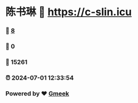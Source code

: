 # 陈书琳 :link: https://c-slin.icu 
### :page_facing_up: [8](https://c-slin.icu/tag.html) 
### :speech_balloon: 0 
### :hibiscus: 15261 
### :alarm_clock: 2024-07-01 12:33:54 
### Powered by :heart: [Gmeek](https://github.com/Meekdai/Gmeek)
